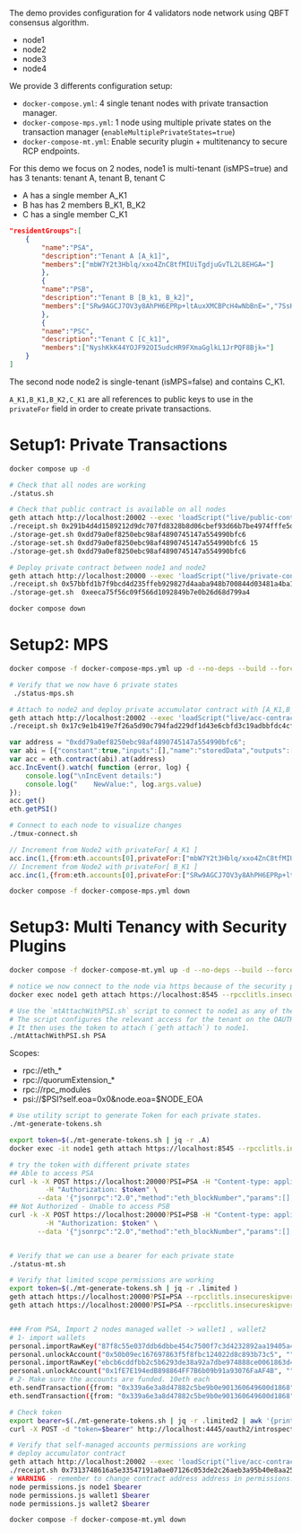 
The demo provides configuration for 4 validators node network using QBFT consensus algorithm.
- node1
- node2
- node3
- node4

We provide 3 differents configuration setup:
- `docker-compose.yml`: 4 single tenant nodes with private transaction manager.
- `docker-compose-mps.yml`: 1 node using multiple private states on the transaction manager (`enableMultiplePrivateStates=true`)
- `docker-compose-mt.yml`: Enable security plugin + multitenancy to secure RCP endpoints.


For this demo we focus on 2 nodes, node1 is multi-tenant (isMPS=true) and has 3 tenants:  tenant A, tenant B, tenant C
- A has a single member A_K1
- B has has 2 members B_K1, B_K2
- C has a single member C_K1
```json
"residentGroups":[
    {
        "name":"PSA",
        "description":"Tenant A [A_k1]",
        "members":["mbW7Y2t3Hblq/xxo4ZnC8tfMIUiTgdjuGvTL2L8EHGA="]
        },
        {
        "name":"PSB",
        "description":"Tenant B [B_k1, B_k2]",
        "members":["SRw9AGCJ7OV3y8AhPH6EPRp+ltAuxXMCBPcH4wNbBnE=","7SsHdJWcBLp4N65EtxpWsWuom/JrF3LcCOjL7DJ22XE="]
        },
        {
        "name":"PSC",
        "description":"Tenant C [C_k1]",
        "members":["NyshKkK44YOJF92OI5udcHR9FXmaGglkL1JrPQF8Bjk="]
    }
]
```
The second node node2 is single-tenant (isMPS=false) and contains C_K1.

`A_K1,B_K1,B_K2,C_K1` are all references to public keys to use in the `privateFor` field in order to create private transactions.

# Setup1: Private Transactions
```bash
docker compose up -d

# Check that all nodes are working
./status.sh

# Check that public contract is available on all nodes
geth attach http://localhost:20002 --exec 'loadScript("live/public-contract.js")'
./receipt.sh 0x291b4d4d1589212d9dc707fd8328b8d06cbef93d66b7be4974fffe5d2185da4b
./storage-get.sh 0xdd79a0ef8250ebc98af4890745147a554990bfc6
./storage-set.sh 0xdd79a0ef8250ebc98af4890745147a554990bfc6 15
./storage-get.sh 0xdd79a0ef8250ebc98af4890745147a554990bfc6

# Deploy private contract between node1 and node2
geth attach http://localhost:20000 --exec 'loadScript("live/private-contract.js")'
./receipt.sh 0x57bbfd1b7f9bcd4d235ffeb929827d4aaba948b700844d03481a4ba179d1def0
./storage-get.sh  0xeeca75f56c09f566d1092849b7e0b26d68d799a4

docker compose down
```

# Setup2: MPS
```bash
docker compose -f docker-compose-mps.yml up -d --no-deps --build --force-recreate   

# Verify that we now have 6 private states
 ./status-mps.sh

# Attach to node2 and deploy private accumulator contract with [A_K1,B_K1]
geth attach http://localhost:20002 --exec 'loadScript("live/acc-contract.js")' 
./receipt.sh 0x17c9e1b419e7f26a5d90c794fad229df1d43e6cbfd3c19adbbfdc4cf7318ea39
```

```js
var address = "0xdd79a0ef8250ebc98af4890745147a554990bfc6";
var abi = [{"constant":true,"inputs":[],"name":"storedData","outputs":[{"name":"","type":"uint256"}],"payable":false,"stateMutability":"view","type":"function"},{"constant":true,"inputs":[],"name":"get","outputs":[{"name":"retVal","type":"uint256"}],"payable":false,"stateMutability":"view","type":"function"},{"constant":false,"inputs":[{"name":"x","type":"uint256"}],"name":"inc","outputs":[],"payable":false,"stateMutability":"nonpayable","type":"function"},{"inputs":[{"name":"initVal","type":"uint256"}],"payable":false,"stateMutability":"nonpayable","type":"constructor"},{"anonymous":false,"inputs":[{"indexed":false,"name":"value","type":"uint256"}],"name":"IncEvent","type":"event"}];
var acc = eth.contract(abi).at(address)
acc.IncEvent().watch( function (error, log) {
    console.log("\nIncEvent details:")
    console.log("    NewValue:", log.args.value)
});
acc.get()
eth.getPSI()
```

```bash
# Connect to each node to visualize changes
./tmux-connect.sh
```

```js
// Increment from Node2 with privateFor[ A_K1 ]
acc.inc(1,{from:eth.accounts[0],privateFor:["mbW7Y2t3Hblq/xxo4ZnC8tfMIUiTgdjuGvTL2L8EHGA="]});
// Increment from Node2 with privateFor[ B_K1 ]
acc.inc(1,{from:eth.accounts[0],privateFor:["SRw9AGCJ7OV3y8AhPH6EPRp+ltAuxXMCBPcH4wNbBnE="]});
```

```bash
docker compose -f docker-compose-mps.yml down
```

# Setup3: Multi Tenancy with Security Plugins

```bash
docker compose -f docker-compose-mt.yml up -d --no-deps --build --force-recreate   

# notice we now connect to the node via https because of the security plugin
docker exec node1 geth attach https://localhost:8545 --rpcclitls.insecureskipverify

# Use the `mtAttachWithPSI.sh` script to connect to node1 as any of the 3 tenants ( PSA, PSB, PSC).
# The script configures the relevant access for the tenant on the OAUTH2 server and then requests a token. 
# It then uses the token to attach (`geth attach`) to node1. 
./mtAttachWithPSI.sh PSA
```

Scopes:
- rpc://eth_* 
- rpc://quorumExtension_* 
- rpc://rpc_modules 
- psi://$PSI?self.eoa=0x0&node.eoa=$NODE_EOA

```bash
# Use utility script to generate Token for each private states.
./mt-generate-tokens.sh

export token=$(./mt-generate-tokens.sh | jq -r .A)
docker exec -it node1 geth attach https://localhost:8545 --rpcclitls.insecureskipverify  --rpcclitoken "$token"

# try the token with different private states
## Able to access PSA
curl -k -X POST https://localhost:20000?PSI=PSA -H "Content-type: application/json" \
         -H "Authorization: $token" \
       --data '{"jsonrpc":"2.0","method":"eth_blockNumber","params":[],"id":1}'
## Not Authorized - Unable to access PSB
curl -k -X POST https://localhost:20000?PSI=PSB -H "Content-type: application/json" \
         -H "Authorization: $token" \
       --data '{"jsonrpc":"2.0","method":"eth_blockNumber","params":[],"id":1}'


# Verify that we can use a bearer for each private state 
./status-mt.sh

# Verify that limited scope permissions are working
export token=$(./mt-generate-tokens.sh | jq -r .limited )
geth attach https://localhost:20000?PSI=PSA --rpcclitls.insecureskipverify --rpcclitoken "$token" --exec eth.blockNumber
geth attach https://localhost:20000?PSI=PSA --rpcclitls.insecureskipverify --rpcclitoken "$token" --exec "eth.getBalance(\"0x43f18d5acfaf81a866082b9c68a785154d56b16c\")"


### From PSA, Import 2 nodes managed wallet -> wallet1 , wallet2
# 1- import wallets
personal.importRawKey("87f8c55e037ddb6dbbe454c7500f7c3d4232892aa19405a47bc75786f0882ff9", "") 
personal.unlockAccount("0x50b09ec167697863f5f8fbc124022d8c893b73c5", "", 1500)
personal.importRawKey("ebcb6cddfbb2c5b6293de38a92a7dbe974888ce0061863d4e4784d6bdc3561c7", "") 
personal.unlockAccount("0x1fE7E194edB898864FF7B6b09b91a93076FaAF4B", "", 1500)
# 2- Make sure the accounts are funded. 10eth each
eth.sendTransaction({from: "0x339a6e3a8d47882c5be9b0e901360649600d1868", to: "0x50b09ec167697863f5f8fbc124022d8c893b73c5", value: "10000000000000000000"})
eth.sendTransaction({from: "0x339a6e3a8d47882c5be9b0e901360649600d1868", to: "0x1fE7E194edB898864FF7B6b09b91a93076FaAF4B", value: "10000000000000000000"})

# Check token 
export bearer=$(./mt-generate-tokens.sh | jq -r .limited2 | awk '{print $2}')
curl -X POST -d "token=$bearer" http://localhost:4445/oauth2/introspect

# Verify that self-managed accounts permissions are working
# deploy accumulator contract 
geth attach http://localhost:20002 --exec 'loadScript("live/acc-contract.js")' 
./receipt.sh 0x7313748616a5e33547191a0ae07126c053de2c26aeb3a95b40e8aa25852ddd84
# WARNING - remember to change contract address address in permissions.js 
node permissions.js node1 $bearer
node permissions.js wallet1 $bearer
node permissions.js wallet2 $bearer

docker compose -f docker-compose-mt.yml down
```

